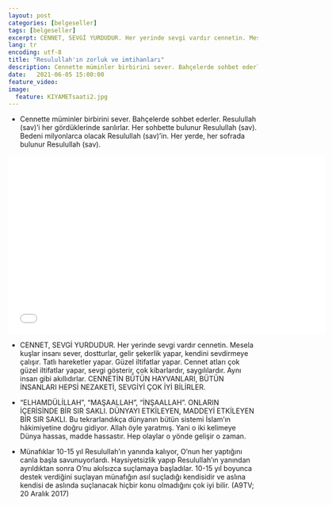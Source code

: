 ```yaml
---
layout: post
categories: [belgeseller]
tags: [belgeseller]
excerpt: CENNET, SEVGİ YURDUDUR. Her yerinde sevgi vardır cennetin. Mesela kuşlar insanı sever, dostturlar, gelir şekerlik yapar, kendini sevdirmeye çalışır.
lang: tr
encoding: utf-8
title: "Resulullah'ın zorluk ve imtihanları"
description: Cennette müminler birbirini sever. Bahçelerde sohbet ederler. Resulullah (sav)’i her gördüklerinde sarılırlar.
date:   2021-06-05 15:00:00
feature_video: 
image:
  feature: KIYAMETsaati2.jpg
---
```


- Cennette müminler birbirini sever. Bahçelerde sohbet ederler. Resulullah (sav)’i her gördüklerinde sarılırlar. Her sohbette bulunur Resulullah (sav). Bedeni milyonlarca olacak Resulullah (sav)’in. Her yerde, her sofrada bulunur Resulullah (sav).

<div class="responsive-wrap">
<iframe src="//vidmoly.to/embed-2h578iq813u1.html" scrolling="no" frameborder="0" width="640" height="360" allowfullscreen="true" webkitallowfullscreen="true" mozallowfullscreen="true"></iframe>
</div>

- CENNET, SEVGİ YURDUDUR. Her yerinde sevgi vardır cennetin. Mesela kuşlar insanı sever, dostturlar, gelir şekerlik yapar, kendini sevdirmeye çalışır. Tatlı hareketler yapar. Güzel iltifatlar yapar. Cennet atları çok güzel iltifatlar yapar, sevgi gösterir, çok kibarlardır, saygılılardır. Aynı insan gibi akıllıdırlar. CENNETİN BÜTÜN HAYVANLARI, BÜTÜN İNSANLARI HEPSİ NEZAKETİ, SEVGİYİ ÇOK İYİ BİLİRLER.

- “ELHAMDÜLİLLAH”, “MAŞAALLAH”, “İNŞAALLAH”. ONLARIN İÇERİSİNDE BİR SIR SAKLI. DÜNYAYI ETKİLEYEN, MADDEYİ ETKİLEYEN BİR SIR SAKLI. Bu tekrarlandıkça dünyanın bütün sistemi İslam’ın hâkimiyetine doğru gidiyor. Allah öyle yaratmış. Yani o iki kelimeye Dünya hassas, madde hassastır. Hep olaylar o yönde gelişir o zaman.

- Münafıklar 10-15 yıl Resulullah’ın yanında kalıyor, O’nun her yaptığını canla başla savunuyorlardı. Haysiyetsizlik yapıp Resulullah’ın yanından ayrıldıktan sonra O’nu akılsızca suçlamaya başladılar. 10-15 yıl boyunca destek verdiğini suçlayan münafığın asıl suçladığı kendisidir ve aslına kendisi de aslında suçlanacak hiçbir konu olmadığını çok iyi bilir. (A9TV; 20 Aralık 2017)
